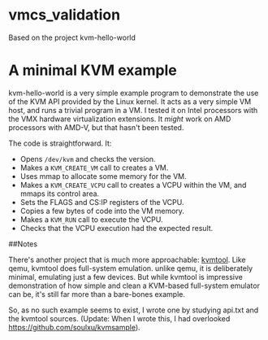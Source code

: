 # vmcs_validation

Based on the project kvm-hello-world

# A minimal KVM example

kvm-hello-world is a very simple example program to demonstrate the
use of the KVM API provided by the Linux kernel.  It acts as a very
simple VM host, and runs a trivial program in a VM.  I tested it on
Intel processors with the VMX hardware virtualization extensions.  It
*might* work on AMD processors with AMD-V, but that hasn't been
tested.

The code is straightforward.  It:

* Opens `/dev/kvm` and checks the version.
* Makes a `KVM_CREATE_VM` call to creates a VM.
* Uses mmap to allocate some memory for the VM.
* Makes a `KVM_CREATE_VCPU` call to creates a VCPU within the VM, and
  mmaps its control area.
* Sets the FLAGS and CS:IP registers of the VCPU.
* Copies a few bytes of code into the VM memory.
* Makes a `KVM_RUN` call to execute the VCPU.
* Checks that the VCPU execution had the expected result.

##Notes

There's another project that is much more approachable:
[kvmtool](https://github.com/kvmtool/kvmtool). Like qemu, kvmtool does
full-system emulation.  unlike qemu, it is deliberately minimal,
emulating just a few devices.  But while kvmtool is impressive
demonstration of how simple and clean a KVM-based full-system emulator
can be, it's still far more than a bare-bones example.

So, as no such example seems to exist, I wrote one by studying api.txt
and the kvmtool sources.  (Update: When I wrote this, I had overlooked
https://github.com/soulxu/kvmsample).

